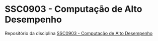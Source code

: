 # SSC0903 - Computação de Alto Desempenho

Repositório da disciplina [SSC0903 - Computação de Alto Desempenho](https://uspdigital.usp.br/jupiterweb/obterDisciplina?sgldis=SSC0903&codcur=55041&codhab=0)
